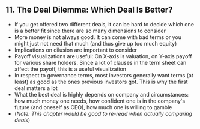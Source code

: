 ## 11. The Deal Dilemma: Which Deal Is Better?

* If you get offered two different deals, it can be hard to decide which one is a better fit since there are so many dimensions to consider
* More money is not always good. It can come with bad terms or you might just not need that much (and thus give up too much equity)
* Implications on dilusion are important to consider
* Payoff visualizations are useful: On X-axis is valuation, on Y-axis payoff for various share holders. Since a lot of clauses in the term sheet can affect the payoff, this is a useful visualization
* In respect to governance terms, most investors generally want terms (at least) as good as the ones previous investors got. This is why the first deal matters a lot
* What the best deal is highly depends on company and circumstances: how much money one needs, how confident one is in the company's future (and oneself as CEO), how much one is willing to gamble
* (*Note: This chapter would be good to re-read when actually comparing deals*)
